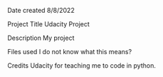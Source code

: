Date created
8/8/2022

Project Title
Udacity Project

Description
My project

Files used
I do not know what this means?

Credits
Udacity for teaching me to code in python.
